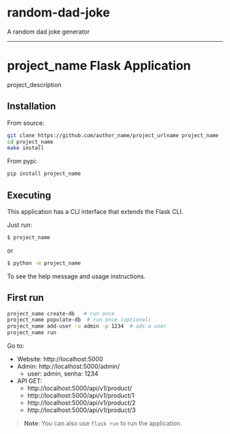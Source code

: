# random-dad-joke
A random dad joke generator

<!--  DELETE THE LINES ABOVE THIS AND WRITE YOUR PROJECT README BELOW -->

---
# project_name Flask Application

project_description

## Installation

From source:

```bash
git clone https://github.com/author_name/project_urlname project_name
cd project_name
make install
```

From pypi:

```bash
pip install project_name
```

## Executing

This application has a CLI interface that extends the Flask CLI.

Just run:

```bash
$ project_name
```

or

```bash
$ python -m project_name
```

To see the help message and usage instructions.

## First run

```bash
project_name create-db   # run once
project_name populate-db  # run once (optional)
project_name add-user -u admin -p 1234  # ads a user
project_name run
```

Go to:

- Website: http://localhost:5000
- Admin: http://localhost:5000/admin/
    - user: admin, senha: 1234
- API GET:
    - http://localhost:5000/api/v1/product/
    - http://localhost:5000/api/v1/product/1
    - http://localhost:5000/api/v1/product/2
    - http://localhost:5000/api/v1/product/3


> **Note**: You can also use `flask run` to run the application.